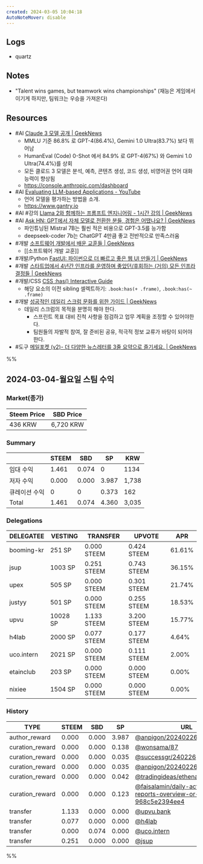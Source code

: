 ```yaml
---
created: 2024-03-05 10:04:18
AutoNoteMover: disable
---
```


## Logs
- quartz

## Notes

- "Talent wins games, but teamwork wins championships" (재능은 게임에서 이기게 하지만, 팀워크는 우승을 가져온다)

## Resources
- #AI [Claude 3 모델 공개 | GeekNews](https://news.hada.io/topic?id=13649)
	- MMLU 기준 86.8% 로 GPT-4(86.4%), Gemini 1.0 Ultra(83.7%) 보다 뛰어남
	- HumanEval (Code) 0-Shot 에서 84.9% 로 GPT-4(67%) 와 Gemini 1.0 Ultra(74.4%)를 상회
	- 모든 클로드 3 모델은 분석, 예측, 콘텐츠 생성, 코드 생성, 비영어권 언어 대화 능력이 향상됨
	- https://console.anthropic.com/dashboard
- #AI [Evaluating LLM-based Applications - YouTube](https://www.youtube.com/watch?v=2CIIQ5KZWUM)
	- 언어 모델을 평가하는 방법을 소개.
	- https://www.gantry.io
- #AI #강의 [Llama 2와 함께하는 프롬프트 엔지니어링 - 1시간 강의 | GeekNews](https://news.hada.io/topic?id=13608)
- #AI [Ask HN: GPT에서 자체 모델로 전환한 분들, 경험은 어땠나요? | GeekNews](https://news.hada.io/topic?id=13580)
	- 파인튜닝된 Mistral 7B는 훨씬 적은 비용으로 GPT-3.5를 능가함
	- deepseek-coder 7b는 ChatGPT 4만큼 좋고 전반적으로 만족스러움
- #개발 [소프트웨어 개발에서 배운 교훈들 | GeekNews](https://news.hada.io/topic?id=13641)
	- [[소프트웨어 개발 교훈]]
- #개발/Python [FastUI: 파이썬으로 더 빠르고 좋은 웹 UI 만들기  | GeekNews](https://news.hada.io/topic?id=13619)
- #개발 [스타트업에서 4년간 인프라를 운영하며 좋았던/후회하는 (거의) 모든 인프라 결정들 | GeekNews](https://news.hada.io/topic?id=13564)
- #개발/CSS [CSS :has() Interactive Guide](https://ishadeed.com/article/css-has-guide)
	- 해당 요소의 이전 sibling 셀렉트하기: `.book:has(+ .frame)`, `.book:has(~ .frame)`
- #개발 [성공적인 데일리 스크럼 문화를 위한 가이드 | GeekNews](https://news.hada.io/topic?id=13615)
	- 데일리 스크럼의 목적을 분명히 해야 한다.
		- 스프린트 목표 대비 진척 사항을 점검하고 업무 계획을 조정할 수 있어야한다.
		- 팀원들의 자발적 참여, 잘 준비된 공유, 적극적 정보 교류가 바탕이 되어야 한다.
- #도구 [메일포켓 (v2)- 더 다양한 뉴스레터를 3줄 요약으로  즐기세요. | GeekNews](https://news.hada.io/topic?id=13626)

%%

## 2024-03-04-월요일 스팀 수익

### Market(종가)

| Steem Price | SBD Price |
| --- | --- |
| 436 KRW | 6,720 KRW |

### Summary
| | STEEM | SBD | SP | KRW |
| --- | --- | --- | --- |--- |
| 임대 수익 | 1.461 | 0.074 | 0 | 1134 |
| 저자 수익 | 0.000 | 0.000 | 3.987 | 1,738 |
| 큐레이션 수익 | 0 | 0 | 0.373 | 162 |
| Total | 1.461 | 0.074 | 4.360 | 3,035 |

### Delegations
| DELEGATEE  | VESTING  | TRANSFER    | UPVOTE      | APR    |
| ---------- | -------- | ----------- | ----------- | ------ |
| booming-kr | 251 SP   | 0.000 STEEM | 0.424 STEEM | 61.61% |
| jsup       | 1003 SP  | 0.251 STEEM | 0.743 STEEM | 36.15% |
| upex       | 505 SP   | 0.000 STEEM | 0.301 STEEM | 21.74% |
| justyy     | 501 SP   | 0.000 STEEM | 0.255 STEEM | 18.53% |
| upvu       | 10028 SP | 1.133 STEEM | 3.200 STEEM | 15.77% |
| h4lab      | 2000 SP  | 0.077 STEEM | 0.177 STEEM | 4.64%  |
| uco.intern | 2021 SP  | 0.000 STEEM | 0.111 STEEM | 2.00%  |
| etainclub  | 203 SP   | 0.000 STEEM | 0.000 STEEM | 0.00%  |
| nixiee     | 1504 SP  | 0.000 STEEM | 0.000 STEEM | 0.00%  |

### History
| TYPE | STEEM | SBD | SP | URL |
| --- | --- | --- | --- | --- |
| author_reward | 0.000 | 0.000 | 3.987 | [@anpigon/20240226t144544779z](https://steemit.com/@anpigon/20240226t144544779z) |
| curation_reward | 0.000 | 0.000 | 0.138 | [@wonsama/87](https://steemit.com/@wonsama/87) |
| curation_reward | 0.000 | 0.000 | 0.035 | [@successgr/240226](https://steemit.com/@successgr/240226) |
| curation_reward | 0.000 | 0.000 | 0.035 | [@anpigon/20240226t144544779z](https://steemit.com/@anpigon/20240226t144544779z) |
| curation_reward | 0.000 | 0.000 | 0.042 | [@tradingideas/ethena-staking](https://steemit.com/@tradingideas/ethena-staking) |
| curation_reward | 0.000 | 0.000 | 0.123 | [@faisalamin/daily-activity-reports-overview-or-968c5e2394ee4](https://steemit.com/@faisalamin/daily-activity-reports-overview-or-968c5e2394ee4) |
| transfer | 1.133 | 0.000 | 0.000 | [@upvu.bank](https://steemit.com/@upvu.bank) |
| transfer | 0.077 | 0.000 | 0.000 | [@h4lab](https://steemit.com/@h4lab) |
| transfer | 0.000 | 0.074 | 0.000 | [@uco.intern](https://steemit.com/@uco.intern) |
| transfer | 0.251 | 0.000 | 0.000 | [@jsup](https://steemit.com/@jsup) |

%%
